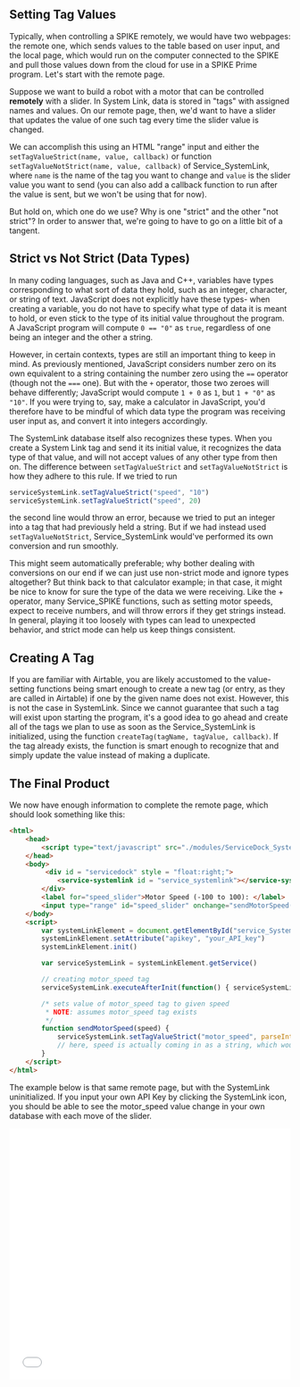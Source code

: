 ## Setting Tag Values
Typically, when controlling a SPIKE remotely, we would have two webpages: the remote one, which sends values to the table based on user input, and the local page, which would run on the computer connected to the SPIKE and pull those values down from the cloud for use in a SPIKE Prime program. Let's start with the remote page.

Suppose we want to build a robot with a motor that can be controlled **remotely** with a slider. In System Link, data is stored in "tags" with assigned names and values. On our remote page, then, we'd want to have a slider that updates the value of one such tag every time the slider value is changed.

We can accomplish this using an HTML "range" input and either the `setTagValueStrict(name, value, callback)` or function `setTagValueNotStrict(name, value, callback)` of Service_SystemLink, where `name` is the name of the tag you want to change and `value` is the slider value you want to send (you can also add a callback function to run after the value is sent, but we won't be using that for now). 

But hold on, which one do we use? Why is one "strict" and the other "not strict"? In order to answer that, we're going to have to go on a little bit of a tangent.

## Strict vs Not Strict (Data Types)
In many coding languages, such as Java and C++, variables have types corresponding to what sort of data they hold, such as an integer, character, or string of text. JavaScript does not explicitly have these types- when creating a variable, you do not have to specify what type of data it is meant to hold, or even stick to the type of its initial value throughout the program. A JavaScript program will compute `0 == "0"` as `true`, regardless of one being an integer and the other a string.

However, in certain contexts, types are still an important thing to keep in mind. As previously mentioned, JavaScript considers number zero on its own equivalent to a string containing the number zero using the `==` operator (though not the `===` one). But with the `+` operator, those two zeroes will behave differently; JavaScript would compute `1 + 0` as `1`, but `1 + "0"` as `"10"`. If you were trying to, say, make a calculator in JavaScript, you'd therefore have to be mindful of which data type the program was receiving user input as, and convert it into integers accordingly.

The SystemLink database itself also recognizes these types. When you create a System Link tag and send it its initial value, it recognizes the data type of that value, and will not accept values of any other type from then on. The difference between `setTagValueStrict` and `setTagValueNotStrict` is how they adhere to this rule. If we tried to run

```javascript
serviceSystemLink.setTagValueStrict("speed", "10")
serviceSystemLink.setTagValueStrict("speed", 20)
```

the second line would throw an error, because we tried to put an integer into a tag that had previously held a string. But if we had instead used `setTagValueNotStrict`, Service_SystemLink would've performed its own conversion and run smoothly.

This might seem automatically preferable; why bother dealing with conversions on our end if we can just use non-strict mode and ignore types altogether? But think back to that calculator example; in that case, it might be nice to know for sure the type of the data we were receiving. Like the + operator, many Service_SPIKE functions, such as setting motor speeds, expect to receive numbers, and will throw errors if they get strings instead. In general, playing it too loosely with types can lead to unexpected behavior, and strict mode can help us keep things consistent.

## Creating A Tag
If you are familiar with Airtable, you are likely accustomed to the value-setting functions being smart enough to create a new tag (or entry, as they are called in Airtable) if one by the given name does not exist. However, this is not the case in SystemLink. Since we cannot guarantee that such a tag will exist upon starting the program, it's a good idea to go ahead and create all of the tags we plan to use as soon as the Service_SystemLink is initialized, using the function `createTag(tagName, tagValue, callback)`. If the tag already exists, the function is smart enough to recognize that and simply update the value instead of making a duplicate.

## The Final Product
We now have enough information to complete the remote page, which should look something like this:

```html
<html>
    <head>
        <script type="text/javascript" src="./modules/ServiceDock_SystemLink.js"></script>
    </head>
    <body>
         <div id = "servicedock" style = "float:right;">
            <service-systemlink id = "service_systemlink"></service-systemlink>
        </div>
        <label for="speed_slider">Motor Speed (-100 to 100): </label>
        <input type="range" id="speed_slider" onchange="sendMotorSpeed(this.value)" min="-100" max="100">
    </body>
    <script>
        var systemLinkElement = document.getElementById("service_SystemLink")
        systemLinkElement.setAttribute("apikey", "your_API_key")
        systemLinkElement.init()

        var serviceSystemLink = systemLinkElement.getService()

        // creating motor_speed tag
        serviceSystemLink.executeAfterInit(function() { serviceSystemLink.createTag("motor_speed", 0) })

        /* sets value of motor_speed tag to given speed
         * NOTE: assumes motor_speed tag exists
         */
        function sendMotorSpeed(speed) {
            serviceSystemLink.setTagValueStrict("motor_speed", parseInt(speed)) 
            // here, speed is actually coming in as a string, which would be a problem when trying to send it into a motor, hence the use of the built-in JavaScript function "parseInt" to convert it into an integer
        }
    </script>
</html>
```

The example below is that same remote page, but with the SystemLink uninitialized. If you input your own API Key by clicking the SystemLink icon, you should be able to see the motor_speed value change in your own database with each move of the slider.

<iframe id="remote-example-result" width="100%" height="450" frameborder="0" src="servicedock_systemLinkSimpleRemote.html"></iframe>